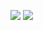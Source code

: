  ![](http://github-profile-summary-cards.vercel.app/api/cards/profile-details?username=ottohellwig&theme=github) 
![](http://github-profile-summary-cards.vercel.app/api/cards/stats?username=ottohellwig&theme=default) 
